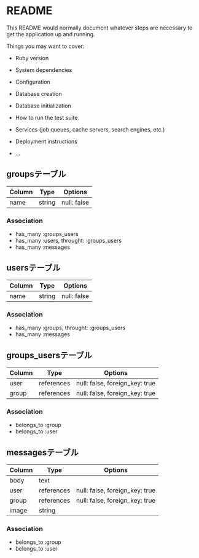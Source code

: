 # README

This README would normally document whatever steps are necessary to get the
application up and running.

Things you may want to cover:

* Ruby version

* System dependencies

* Configuration

* Database creation

* Database initialization

* How to run the test suite

* Services (job queues, cache servers, search engines, etc.)

* Deployment instructions

* ...

## groupsテーブル

|Column|Type|Options|
|------|----|-------|
|name|string|null: false|


### Association
- has_many :groups_users
- has_many :users, throught: :groups_users
- has_many :messages


## usersテーブル

|Column|Type|Options|
|------|----|-------|
|name|string|null: false|

### Association
- has_many :groups, throught: :groups_users
- has_many :messages


## groups_usersテーブル

|Column|Type|Options|
|------|----|-------|
|user|references|null: false, foreign_key: true|
|group|references|null: false, foreign_key: true|

### Association
- belongs_to :group
- belongs_to :user

## messagesテーブル

|Column|Type|Options|
|------|----|-------|
|body|text||
|user|references|null: false, foreign_key: true|
|group|references|null: false, foreign_key: true|
|image|string||


### Association
- belongs_to :group
- belongs_to :user
